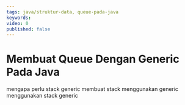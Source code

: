 ```yaml
---
tags: java/struktur-data, queue-pada-java
keywords: 
video: 0
published: false
---
```

# Membuat Queue Dengan Generic Pada Java

mengapa perlu stack generic
membuat stack menggunakan generic
menggunakan stack generic